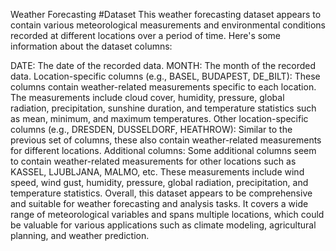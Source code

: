 Weather Forecasting
#Dataset
This weather forecasting dataset appears to contain various meteorological measurements and environmental conditions recorded at different locations over a period of time. Here's some information about the dataset columns:

DATE: The date of the recorded data.
MONTH: The month of the recorded data.
Location-specific columns (e.g., BASEL, BUDAPEST, DE_BILT): These columns contain weather-related measurements specific to each location. The measurements include cloud cover, humidity, pressure, global radiation, precipitation, sunshine duration, and temperature statistics such as mean, minimum, and maximum temperatures.
Other location-specific columns (e.g., DRESDEN, DUSSELDORF, HEATHROW): Similar to the previous set of columns, these also contain weather-related measurements for different locations.
Additional columns: Some additional columns seem to contain weather-related measurements for other locations such as KASSEL, LJUBLJANA, MALMO, etc. These measurements include wind speed, wind gust, humidity, pressure, global radiation, precipitation, and temperature statistics.
Overall, this dataset appears to be comprehensive and suitable for weather forecasting and analysis tasks. It covers a wide range of meteorological variables and spans multiple locations, which could be valuable for various applications such as climate modeling, agricultural planning, and weather prediction.
